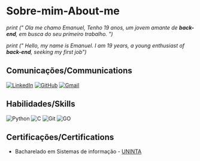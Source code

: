 # Sobre-mim-About-me

*print (" Ola me chamo Emanuel, Tenho 19 anos, um jovem amante de **back-end**, em busca do seu primeiro trabalho. ")*  

*print (" Hello, my name is Emanuel. I am 19 years, a young enthusiast of **back-end**, seeking my first job")*


## Comunicações/Communications
[![LinkedIn](https://img.shields.io/badge/LinkedIn-black?style=for-the-badge&logo=linkedin&logoColor=blue)](https://www.linkedin.com/in/emanuel-cau%C3%A3-259a52289?utm_source=share&utm_campaign=share_via&utm_content=profile&utm_medium=android_app) [![GitHub](https://img.shields.io/badge/GitHub-black?style=for-the-badge&logo=github&logoColor=blue)](https://github.com/maneoDev)             [![Gmail](https://img.shields.io/badge/Gmail-black?style=for-the-badge&logo=gmail&logoColor=blue)](mailto:maneocaua@gmail.com)



## Habilidades/Skills

![Python](https://img.shields.io/badge/python-black?style=for-the-badge&logo=python&logoColor=blue) ![C](https://img.shields.io/badge/C-black?style=for-the-badge&logo=c&logoColor=blue)    ![Git](https://img.shields.io/badge/GIT-black?style=for-the-badge&logo=git&logoColor=blue)
![GO](https://img.shields.io/badge/GO-black?style=for-the-badge&logo=GO&logoColor=blue) 
## Certificações/Certifications
- Bacharelado em Sistemas de informação - [UNINTA](https://uninta.edu.br/site/)


